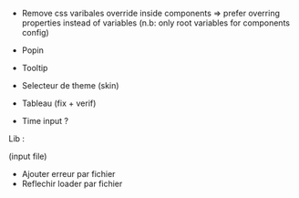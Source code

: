 * Remove css varibales override inside components => prefer overring properties instead of variables
(n.b: only root variables for components config)

* Popin
* Tooltip
* Selecteur de theme (skin)
* Tableau (fix + verif)
* Time input ?


Lib :

(input file)
- Ajouter erreur par fichier
- Reflechir loader par fichier